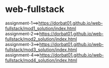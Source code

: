 # web-fullstack
assignment-1==>https://dorbat01.github.io/web-fullstack/mod1_solution/index.html<br/>
assignment-2==>https://dorbat01.github.io/web-fullstack/mod2_solution/index.html<br/>
assignment-3==>https://dorbat01.github.io/web-fullstack/mod3_solution/index.html<br/>
assignment-4==>https://dorbat01.github.io/web-fullstack/mod4_solution/index.html
